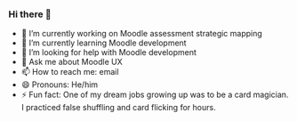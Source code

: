 ### Hi there 👋

- 🔭 I’m currently working on Moodle assessment strategic mapping
- 🌱 I’m currently learning Moodle development
- 🤔 I’m looking for help with Moodle development
- 💬 Ask me about Moodle UX 
- 📫 How to reach me: email
- 😄 Pronouns: He/him
- ⚡ Fun fact: One of my dream jobs growing up was to be a card magician. I practiced false shuffling and card flicking for hours.

<!--
**hovez701/hovez701** is a ✨ _special_ ✨ repository because its `README.md` (this file) appears on your GitHub profile.

Here are some ideas to get you started:

- 🔭 I’m currently working on ...
- 🌱 I’m currently learning ...
- 👯 I’m looking to collaborate on ...
- 🤔 I’m looking for help with ...
- 💬 Ask me about ...
- 📫 How to reach me: ...
- 😄 Pronouns: ...
- ⚡ Fun fact: ...
-->

